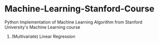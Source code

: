 # Machine-Learning-Stanford-Course
Python Implementation of Machine Learning Algorithm from Stanford University's Machine Learning course
1. (Multivariate) Linear Regression
